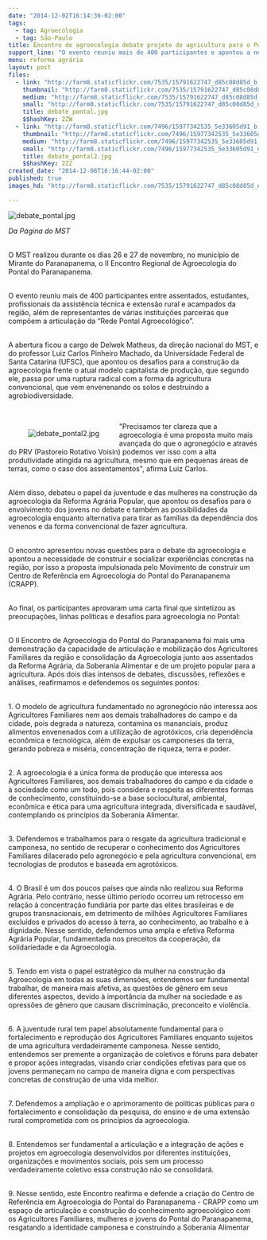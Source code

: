 ```yaml
---
date: "2014-12-02T16:14:36-02:00"
tags:
  - tag: Agroecologia
  - tag: São-Paulo
title: Encontro de agroecologia debate projeto de agricultura para o Pontal
support_line: "O evento reuniu mais de 400 participantes e apontou a necessidade de construir e experiências concretas na região,além de um Centro de Referência em Agroecologia."
menu: reforma agrária
layout: post
files:
  - link: "http://farm8.staticflickr.com/7535/15791622747_d85c08d85d_b.jpg"
    thumbnail: "http://farm8.staticflickr.com/7535/15791622747_d85c08d85d_t.jpg"
    medium: "http://farm8.staticflickr.com/7535/15791622747_d85c08d85d_z.jpg"
    small: "http://farm8.staticflickr.com/7535/15791622747_d85c08d85d_n.jpg"
    title: debate_pontal.jpg
    $$hashKey: 2ZW
  - link: "http://farm8.staticflickr.com/7496/15977342535_5e33605d91_b.jpg"
    thumbnail: "http://farm8.staticflickr.com/7496/15977342535_5e33605d91_t.jpg"
    medium: "http://farm8.staticflickr.com/7496/15977342535_5e33605d91_z.jpg"
    small: "http://farm8.staticflickr.com/7496/15977342535_5e33605d91_n.jpg"
    title: debate_pontal2.jpg
    $$hashKey: 2ZZ
created_date: "2014-12-08T16:16:44-02:00"
published: true
images_hd: "http://farm8.staticflickr.com/7535/15791622747_d85c08d85d_n.jpg"

---
```

<p><img alt="debate_pontal.jpg" src="http://farm8.staticflickr.com/7535/15791622747_d85c08d85d_b.jpg" /></p>

<p><em>Da P&aacute;gina do&nbsp;MST</em></p>

<p><br />
O MST realizou durante os dias 26 e 27 de novembro, no munic&iacute;pio de Mirante do Paranapanema, o II Encontro Regional de Agroecologia do Pontal do Paranapanema.</p>

<p><br />
O evento reuniu mais de 400 participantes entre assentados, estudantes, profissionais da assist&ecirc;ncia t&eacute;cnica e extens&atilde;o rural e acampados da regi&atilde;o, al&eacute;m de representantes de v&aacute;rias institui&ccedil;&otilde;es parceiras que comp&otilde;em a articula&ccedil;&atilde;o da &ldquo;Rede Pontal Agroecol&oacute;gico&rdquo;.</p>

<p><br />
A abertura ficou a cargo de Delwek Matheus, da dire&ccedil;&atilde;o nacional do MST, e do professor Luiz Carlos Pinheiro Machado, da Universidade Federal de Santa Catarina (UFSC), que apontou os desafios para a constru&ccedil;&atilde;o da agroecologia frente o atual modelo capitalista de produ&ccedil;&atilde;o, que segundo ele, passa por uma ruptura radical com a forma da agricultura convencional, que vem envenenando os solos e destruindo a agrobiodiversidade.</p>

<p>&nbsp;</p>

<figure class="image" style="float:left"><img alt="debate_pontal2.jpg" src="http://farm8.staticflickr.com/7496/15977342535_5e33605d91_b.jpg" />
<figcaption></figcaption>
</figure>

<p>&quot;Precisamos ter clareza que a agroecologia &eacute; uma proposta muito mais avan&ccedil;ada do que o agroneg&oacute;cio e atrav&eacute;s do PRV (Pastoreio Rotativo Voisin) podemos ver isso com a alta produtividade atingida na agricultura, mesmo que em pequenas &aacute;reas de terras, como o caso dos assentamentos&quot;, afirma Luiz Carlos.</p>

<p><br />
Al&eacute;m disso, debateu o papel da juventude e das mulheres na constru&ccedil;&atilde;o da agroecologia da Reforma&nbsp;Agr&aacute;ria&nbsp;Popular, que apontou os desafios para o envolvimento dos jovens no debate e tamb&eacute;m as possibilidades da agroecologia enquanto alternativa para tirar as fam&iacute;lias da depend&ecirc;ncia dos venenos e da forma convencional de fazer agricultura.&nbsp;</p>

<p><br />
O encontro apresentou novas quest&otilde;es para o debate da agroecologia e apontou a necessidade de construir e socializar experi&ecirc;ncias concretas na regi&atilde;o, por isso a proposta impulsionada pelo Movimento de construir um Centro de Refer&ecirc;ncia em Agroecologia do Pontal do Paranapanema (CRAPP).</p>

<p><br />
Ao final, os participantes aprovaram uma carta final que sintetizou as preocupa&ccedil;&otilde;es, linhas pol&iacute;ticas e desafios para agroecologia no Pontal:</p>

<p><br />
O II Encontro de Agroecologia do Pontal do Paranapanema foi mais uma demonstra&ccedil;&atilde;o da capacidade de articula&ccedil;&atilde;o e mobiliza&ccedil;&atilde;o dos Agricultores Familiares da regi&atilde;o e consolida&ccedil;&atilde;o da Agroecologia junto aos assentados da Reforma Agr&aacute;ria, da Soberania Alimentar e de um projeto popular para a agricultura. Ap&oacute;s dois dias intensos de debates, discuss&otilde;es, reflex&otilde;es e an&aacute;lises, reafirmamos e defendemos os seguintes pontos:</p>

<p><br />
1. O modelo de agricultura fundamentado no agroneg&oacute;cio n&atilde;o interessa aos Agricultores Familiares nem aos demais trabalhadores do campo e da cidade, pois degrada a natureza, contamina os mananciais, produz alimentos envenenados com a utiliza&ccedil;&atilde;o de agrot&oacute;xicos, cria depend&ecirc;ncia econ&ocirc;mica e tecnol&oacute;gica, al&eacute;m de expulsar os camponeses da terra, gerando pobreza e mis&eacute;ria, concentra&ccedil;&atilde;o de riqueza, terra e poder.</p>

<p><br />
2. A agroecologia &eacute; a &uacute;nica forma de produ&ccedil;&atilde;o que interessa aos Agricultores Familiares, aos demais trabalhadores do campo e da cidade e &agrave; sociedade como um todo, pois considera e respeita as diferentes formas de conhecimento, constituindo-se a base sociocultural, ambiental, econ&ocirc;mica e &eacute;tica para uma agricultura integrada, diversificada e saud&aacute;vel, contemplando os princ&iacute;pios da Soberania Alimentar.</p>

<p><br />
3. Defendemos e trabalhamos para o resgate da agricultura tradicional e camponesa, no sentido de recuperar o conhecimento dos Agricultores Familiares dilacerado pelo agroneg&oacute;cio e pela agricultura convencional, em tecnologias de produtos e baseada em agrot&oacute;xicos.</p>

<p><br />
4. O Brasil &eacute; um dos poucos pa&iacute;ses que ainda n&atilde;o realizou sua Reforma Agr&aacute;ria. Pelo contr&aacute;rio, nesse &uacute;ltimo per&iacute;odo ocorreu um retrocesso em rela&ccedil;&atilde;o &agrave; concentra&ccedil;&atilde;o fundi&aacute;ria por parte das elites brasileiras e de grupos transnacionais, em detrimento de milh&otilde;es Agricultores Familiares exclu&iacute;dos e privados do acesso &agrave; terra, ao conhecimento, ao trabalho e &agrave; dignidade. Nesse sentido, defendemos uma ampla e efetiva Reforma Agr&aacute;ria Popular, fundamentada nos preceitos da coopera&ccedil;&atilde;o, da solidariedade e da Agroecologia.</p>

<p><br />
5. Tendo em vista o papel estrat&eacute;gico da mulher na constru&ccedil;&atilde;o da Agroecologia em todas as suas dimens&otilde;es, entendemos ser fundamental trabalhar, de maneira mais afetiva, as quest&otilde;es de g&ecirc;nero em seus diferentes aspectos, devido &agrave; import&acirc;ncia da mulher na sociedade e as opress&otilde;es de g&ecirc;nero que causam discrimina&ccedil;&atilde;o, preconceito e viol&ecirc;ncia.</p>

<p><br />
6. A juventude rural tem papel absolutamente fundamental para o fortalecimento e reprodu&ccedil;&atilde;o dos Agricultores Familiares enquanto sujeitos de uma agricultura verdadeiramente camponesa. Nesse sentido, entendemos ser premente a organiza&ccedil;&atilde;o de coletivos e f&oacute;runs para debater e propor a&ccedil;&otilde;es integradas, visando criar condi&ccedil;&otilde;es efetivas para que os jovens permane&ccedil;am no campo de maneira digna e com perspectivas concretas de constru&ccedil;&atilde;o de uma vida melhor.</p>

<p><br />
7. Defendemos a amplia&ccedil;&atilde;o e o aprimoramento de pol&iacute;ticas p&uacute;blicas para o fortalecimento e consolida&ccedil;&atilde;o da pesquisa, do ensino e de uma extens&atilde;o rural comprometida com os princ&iacute;pios da agroecologia.</p>

<p><br />
8. Entendemos ser fundamental a articula&ccedil;&atilde;o e a integra&ccedil;&atilde;o de a&ccedil;&otilde;es e projetos em agroecologia desenvolvidos por diferentes institui&ccedil;&otilde;es, organiza&ccedil;&otilde;es e movimentos sociais, pois sem um processo verdadeiramente coletivo essa constru&ccedil;&atilde;o n&atilde;o se consolidar&aacute;.</p>

<p><br />
9. Nesse sentido, este Encontro reafirma e defende a cria&ccedil;&atilde;o do Centro de Refer&ecirc;ncia em Agroecologia do Pontal do Paranapanema - CRAPP como um espa&ccedil;o de articula&ccedil;&atilde;o e constru&ccedil;&atilde;o do conhecimento agroecol&oacute;gico com os Agricultores Familiares, mulheres e jovens do Pontal do Paranapanema, resgatando a identidade camponesa e construindo a Soberania Alimentar</p>
